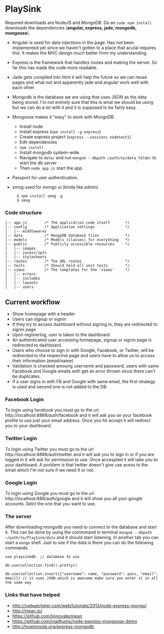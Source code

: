 PlaySink
====

Required downloads are NodeJS and MongoDB. Do an `sudo npm install` downloads the dependencies (**angular, express, jade, mongodb, mongoose**). 

- Angular is used for data injections in the page. Has not been implemented yet since we haven't gotten to a place that acutal requires this. It makes the MVC design much better from my understanding. 
- Express is the framework that handles routes and making the server. So far this has made the code more readable. 
- Jade gets compiled into html it will help the future so we can reuse pages and what not and apparently jade and angular work well with each other. 
- Mongodb is the database we are using that uses JSON as the data being stored. I'm not entirely sure that this is what we should be using but we can do a lot with it and it is supposed to be fairly easy. 
- Mongoose makes it "easy" to work with MongoDB.

    - Install node
    - Install express (`npm install -g express`)
    - Create express project (`express --sessions nodetest1`)
    - Edit dependencies
    - `npm install`
    - Install mongodb system-wide
    - Navigate to `data/` and run `mongod --dbpath /path/to/data_folder` to start the db server
    - Then `node app.js` start the app.

- Passport for user authentication.
- smog used for mongo ui (kinda like admin)
    
        $ npm install smog -g
        $ smog

### Code structure

	|-- app.js        /* The application code itself       */
	|-- config        /* Application settings              */
	|   |-- middlewares
	|-- data          /* MongoDB database files            */
	|-- models        /* Models (classes) for everything   */
	|-- public        /* Publicly accessible resources     */
	|   |-- images
	|   |-- javascripts
	|   |-- stylesheets 
	|-- routes        /* The URL routes                    */
	|-- tests         /* Should hold all unit tests        */
	|-- views         /* The templates for the 'views'     */
	|   |-- errors
	|   |-- includes
	|   |-- layouts
	|   |-- users

## Current workflow

- Show homepage with a header
- Users can signup or signin
- If they try to access dashboard without signing in, they are redirected to signin page
- Upon registering, user is taken to the dashboard
- An authenticated user accessing homepage, signup or signin page is redirected to dashboard.
- Users who choose to sign in with Google, Facebook, or Twitter, will be redirected to the respective page and users have to allow us to access their information (email/name)
- Validation is checked amoung username and password, users with same Facebook and Google emails with get an error thrown since there can't be duplicates.
- If a user signs in with FB and Google with same email, the first strategy is used and second one is not added to the DB.

### Facebook Login

To login using facebook you must go to the url http://localhost:8888/auth/facebook and it will ask you on your facebook profile to use just your email address. Once you hit accept it will redirect you to your dashboard.

### Twitter Login

To login using Twitter you must go to the url
http://localhost:8888/auth/twitter and it will ask you to sign in or if you are logged in it will ask for permission to use. Once accespted it will take you to your dashboard. A porblem is that twitter doesn't give use acess to the email which I'm not sure if we need it or not.

### Google Login

To login using Google you must go to the url
http://localhost:888/auth/google and it will show you all your google accounts. Selct the one that you want to use.

### The server

After downloading mongodb you need to connect to the database and start it. This can be done by using the commmand in terminal `mongod --dbpath ~/path/to/PlaySink/data` and it should start listening. In another tab you can start a `mongo` shell. Just to see if the data is there you can do the following commands.

    use playsinkdb  // database to use

    db.usercollection.find().pretty()

    db.usercollection.insert({"username": name, "password": pass, "email": email}) // it uses JSON which is awesome make sure you enter it in all the same way


### Links that have helped

- http://cwbuecheler.com/web/tutorials/2013/node-express-mongo/
- http://mean.io/
- https://github.com/linnovate/mean
- https://github.com/madhums/node-express-mongoose-demo
- http://howtonode.org/express-mongodb